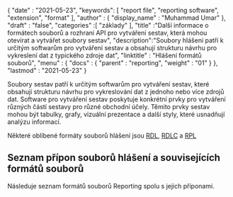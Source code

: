 {
  "date" : "2021-05-23",
  "keywords": [ "report file", "reporting software", "extension", "format" ],
  "author" : {
    "display_name" : "Muhammad Umar"
},
  "draft" : "false",
  "categories" :[ "základy" ],
  "title" :"Další informace o formátech souborů a rozhraní API pro vytváření sestav, která mohou otevírat a vytvářet soubory sestav",
  "description":"Soubory hlášení patří k určitým softwarům pro vytváření sestav a obsahují strukturu návrhu pro vykreslení dat z typického zdroje dat",
  "linktitle" : "Hlášení formátů souborů",
  "menu" : {
    "docs" : {
      "parent" : "reporting",
      "weight" : "01"
}
},
  "lastmod" : "2021-05-23"
}

Soubory sestav patří k určitým softwarům pro vytváření sestav, které obsahují strukturu návrhu pro vykreslování dat z jednoho nebo více zdrojů dat. Software pro vytváření sestav poskytuje konkrétní prvky pro vytváření různých částí sestavy pro různé obchodní účely. Těmito prvky sestav mohou být tabulky, grafy, vizuální prezentace a další styly, které usnadňují analýzu informací.

Některé oblíbené formáty souborů hlášení jsou [RDL](/cs/reporting/rdl/), [RDLC](/cs/reporting/rdlc/) a [RPL](/cs/reporting/rpl/)


## Seznam přípon souborů hlášení a souvisejících formátů souborů

Následuje seznam formátů souborů Reporting spolu s jejich příponami.

